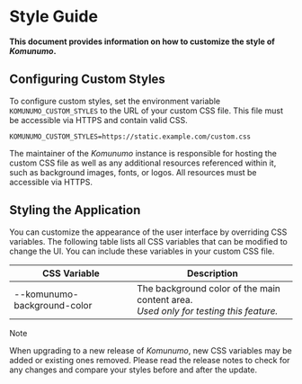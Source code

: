 # Style Guide

**This document provides information on how to customize the style of *Komunumo*.**

## Configuring Custom Styles

To configure custom styles, set the environment variable `KOMUNUMO_CUSTOM_STYLES` to the URL of your custom CSS file. This file must be accessible via HTTPS and contain valid CSS.

```
KOMUNUMO_CUSTOM_STYLES=https://static.example.com/custom.css
```

The maintainer of the *Komunumo* instance is responsible for hosting the custom CSS file as well as any additional resources referenced within it, such as background images, fonts, or logos. All resources must be accessible via HTTPS.

## Styling the Application

You can customize the appearance of the user interface by overriding CSS variables. The following table lists all CSS variables that can be modified to change the UI. You can include these variables in your custom CSS file.

| CSS Variable                | Description                                                                              |
|-----------------------------|------------------------------------------------------------------------------------------|
| --komunumo-background-color | The background color of the main content area.<br/>*Used only for testing this feature.* |

> [!NOTE]  
> When upgrading to a new release of *Komunumo*, new CSS variables may be added or existing ones removed. Please read the release notes to check for any changes and compare your styles before and after the update.
